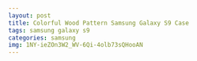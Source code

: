 ```yaml
---
layout: post
title: Colorful Wood Pattern Samsung Galaxy S9 Case
tags: samsung galaxy s9
categories: samsung
img: 1NY-ieZOn3W2_WV-6Qi-4olb73sQHooAN
---
```

